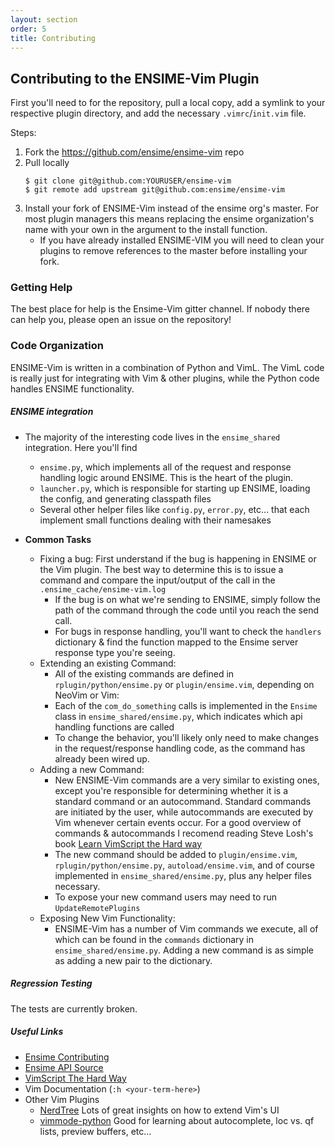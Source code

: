 ```yaml
---
layout: section
order: 5
title: Contributing
---
```


## Contributing to the ENSIME-Vim Plugin

First you'll need to for the repository, pull a local copy, add a symlink to your respective plugin directory, and add the necessary `.vimrc`/`init.vim` file.

Steps:

1. Fork the https://github.com/ensime/ensime-vim repo
1. Pull locally
    ```
    $ git clone git@github.com:YOURUSER/ensime-vim
    $ git remote add upstream git@github.com:ensime/ensime-vim
    ```
1. Install your fork of ENSIME-Vim instead of the ensime org's master. For most plugin managers this means replacing the ensime organization's name with your own in the argument to the install function.
    - If you have already installed ENSIME-VIM you will need to clean your plugins to remove references to the master before installing your fork.

### Getting Help
The best place for help is the Ensime-Vim gitter channel. If nobody there can help you, please open an issue on the repository!

### Code Organization
ENSIME-Vim is written in a combination of Python and VimL. The VimL code is really just for integrating with Vim & other plugins, while the Python code handles ENSIME functionality.

##### ENSIME integration
- The majority of the interesting code lives in the `ensime_shared` integration. Here you'll find
    - `ensime.py`, which implements all of the request and response handling logic around ENSIME. This is the heart of the plugin.
    - `launcher.py`, which is responsible for starting up ENSIME, loading the config, and generating classpath files
    - Several other helper files like `config.py`, `error.py`, etc... that each implement small functions dealing with their namesakes

- **Common Tasks**
    - Fixing a bug:
        First understand if the bug is happening in ENSIME or the Vim plugin. The best way to determine this is to issue a command and compare the input/output of the call in the `.ensime_cache/ensime-vim.log`
         - If the bug is on what we're sending to ENSIME, simply follow the path of the command through the code until you reach the send call. 
         - For bugs in response handling, you'll want to check the `handlers` dictionary & find the function mapped to the Ensime server response type you're seeing.
    - Extending an existing Command:
         - All of the existing commands are defined in `rplugin/python/ensime.py` or `plugin/ensime.vim`, depending on NeoVim or Vim:
         - Each of the `com_do_something` calls is implemented in the `Ensime` class in `ensime_shared/ensime.py`, which indicates which api handling functions are called
         - To change the behavior, you'll likely only need to make changes in the request/response handling code, as the command has already been wired up.
    - Adding a new Command:
        - New ENSIME-Vim commands are a very similar to existing ones, except you're responsible for determining whether it is a standard command or an autocommand. Standard commands are initiated by the user, while autocommands are executed by Vim whenever certain events occur. For a good overview of commands & autocommands I recomend reading Steve Losh's book [Learn VimScript the Hard way](http://learnvimscriptthehardway.stevelosh.com/chapters/12.html)
        - The new command should be added to `plugin/ensime.vim`, `rplugin/python/ensime.py`, `autoload/ensime.vim`, and of course implemented in `ensime_shared/ensime.py`, plus any helper files necessary.
        - To expose your new command users may need to run `UpdateRemotePlugins`
    - Exposing New Vim Functionality:
        - ENSIME-Vim has a number of Vim commands we execute, all of which can be found in the `commands` dictionary in `ensime_shared/ensime.py`. Adding a new command is as simple as adding a new pair to the dictionary. 

##### Regression Testing
The tests are currently broken.

##### Useful Links
- [Ensime Contributing]()
- [Ensime API Source](https://github.com/ensime/ensime-server)
- [VimScript The Hard Way](http://learnvimscriptthehardway.stevelosh.com/)
- Vim Documentation (`:h <your-term-here>`)
- Other Vim Plugins
    - [NerdTree](https://github.com/scrooloose/nerdtree) Lots of great insights on how to extend Vim's UI
    - [vimmode-python](https://github.com/klen/python-mode) Good for learning about autocomplete, loc vs. qf lists, preview buffers, etc...
